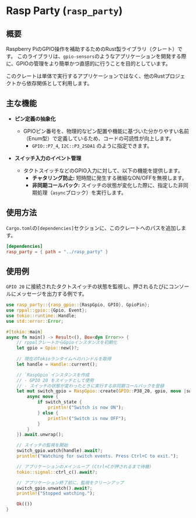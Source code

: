 # Rasp Party (`rasp_party`)

## 概要

Raspberry PiのGPIO操作を補助するためのRust製ライブラリ（クレート）です。
このライブラリは、`gpio-sensors`のようなアプリケーションを開発する際に、GPIOの管理をより簡単かつ直感的に行うことを目的としています。

このクレートは単体で実行するアプリケーションではなく、他のRustプロジェクトから依存関係として利用します。

## 主な機能

- **ピン定義の抽象化**
  - GPIOピン番号を、物理的なピン配置や機能に基づいた分かりやすい名前（Enum型）で定義しているため、コードの可読性が向上します。
    - `GPIO::P7_4`, `I2C::P3_2SDA1` のように指定できます。

- **スイッチ入力のイベント管理**
  - タクトスイッチなどのGPIO入力に対して、以下の機能を提供します。
    - **チャタリング防止:** 短時間に発生する微細なON/OFFを無視します。
    - **非同期コールバック:** スイッチの状態が変化した際に、指定した非同期処理（`async`ブロック）を実行します。

## 使用方法

`Cargo.toml`の`[dependencies]`セクションに、このクレートへのパスを追加します。

```toml
[dependencies]
rasp_party = { path = "../rasp_party" }
```

## 使用例

`GPIO 20` に接続されたタクトスイッチの状態を監視し、押されるたびにコンソールにメッセージを出力する例です。

```rust
use rasp_party::{rasp_gpio::{RaspGpio, GPIO}, GpioPin};
use rppal::gpio::{Gpio, Event};
use tokio::runtime::Handle;
use std::error::Error;

#[tokio::main]
async fn main() -> Result<(), Box<dyn Error>> {
    // rppalクレートからGpioインスタンスを初期化
    let gpio = Gpio::new()?;
    
    // 現在のTokioランタイムへのハンドルを取得
    let handle = Handle::current();

    // `RaspGpio`インスタンスを作成
    // - GPIO 20 をスイッチとして使用
    // - スイッチの状態が変わったときに実行する非同期コールバックを登録
    let mut switch_gpio = RaspGpio::create(GPIO::P38_20, gpio, move |switch_state: bool, _level: Event| {
        async move {
            if switch_state {
                println!("Switch is now ON");
            } else {
                println!("Switch is now OFF");
            }
        }
    }).await.unwrap();

    // スイッチの監視を開始
    switch_gpio.watch(handle).await?;
    println!("Watching for switch events. Press Ctrl+C to exit.");

    // アプリケーションのメインループ (Ctrl+Cが押されるまで待機)
    tokio::signal::ctrl_c().await?;

    // アプリケーション終了前に、監視をクリーンアップ
    switch_gpio.unwatch().await?;
    println!("Stopped watching.");

    Ok(())
}
```
